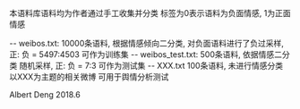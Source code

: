 本语料库语料均为作者通过手工收集并分类
标签为0表示语料为负面情感, 1为正面情感

-- weibos.txt:
    10000条语料, 根据情感倾向二分类,
    对负面语料进行了负过采样, 正: 负 = 5497:4503
    可作为训练集
-- weibos_test.txt:
    500条语料, 依据情感二分类
    随机采样, 正: 负 = 7:3
    可作为测试集
-- XXX.txt
    100条语料, 未进行情感分类
    以XXX为主题的相关微博
    可用于舆情分析测试

Albert Deng
2018.6